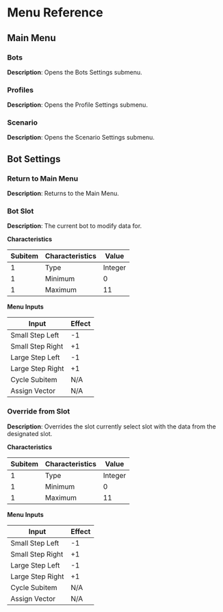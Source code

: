 # Menu Reference
## Main Menu
### Bots
**Description**: Opens the Bots Settings submenu.

### Profiles
**Description**: Opens the Profile Settings submenu.

### Scenario
**Description**: Opens the Scenario Settings submenu.

## Bot Settings
### Return to Main Menu
**Description**: Returns to the Main Menu.

### Bot Slot
**Description**: The current bot to modify data for.

**Characteristics**

| Subitem  | Characteristics          | Value             |
| ---------| ------------------------ | ----------------- |
| 1        | Type                     | Integer           |
| 1        | Minimum                  | 0                 |
| 1        | Maximum                  | 11                |

**Menu Inputs**

| Input                    | Effect             |
| ------------------------ | ------------------ |
| Small Step Left          | -1                 |
| Small Step Right         | +1                 |
| Large Step Left          | -1                 |
| Large Step Right         | +1                 |
| Cycle Subitem            | N/A                |
| Assign Vector            | N/A                |     

### Override from Slot
**Description**: Overrides the slot currently select slot with the data from the designated slot.

**Characteristics**

| Subitem  | Characteristics          | Value             |
| ---------| ------------------------ | ----------------- |
| 1        | Type                     | Integer           |
| 1        | Minimum                  | 0                 |
| 1        | Maximum                  | 11                |

**Menu Inputs**

| Input                    | Effect             |
| ------------------------ | ------------------ |
| Small Step Left          | -1                 |
| Small Step Right         | +1                 |
| Large Step Left          | -1                 |
| Large Step Right         | +1                 |
| Cycle Subitem            | N/A                |
| Assign Vector            | N/A                |     
